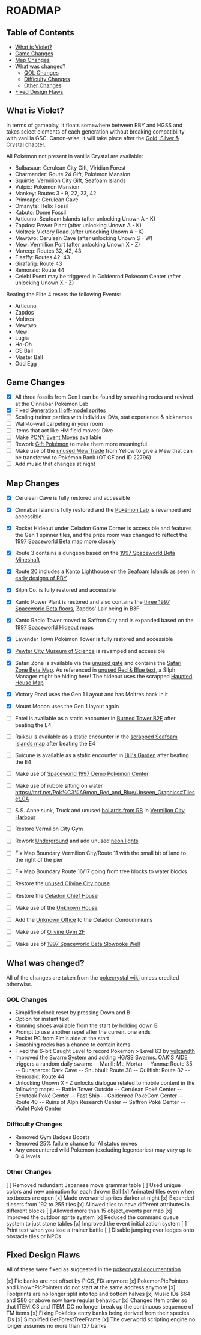# ROADMAP

## Table of Contents

- [What is Violet?](#what-is-violet)
- [Game Changes](#game-changes)
- [Map Changes](#map-changes)
- [What was changed?](#what-was-changed)
  - [QOL Changes](#qol-changes)
  - [Difficulty Changes](#difficulty-changes)
  - [Other Changes](#other-changes)
- [Fixed Design Flaws](#fixed-design-flaws)

## What is Violet?

In terms of gameplay, it floats somewhere between RBY and HGSS and takes select elements of each generation without breaking compatibility with vanilla GSC. Canon-wise, it will take place after the [Gold, Silver & Crystal chapter](https://bulbapedia.bulbagarden.net/wiki/Gold,_Silver_%26_Crystal_chapter_(Adventures)).

All Pokémon not present in vanilla Crystal are available:
* Bulbasaur: Cerulean City Gift, Viridian Forest
* Charmander: Route 24 Gift, Pokémon Mansion
* Squirtle: Vermilion City Gift, Seafoam Islands
* Vulpix: Pokémon Mansion
* Mankey: Routes 3 - 9, 22, 23, 42
* Primeape: Cerulean Cave
* Omanyte: Helix Fossil
* Kabuto: Dome Fossil
* Articuno: Seafoam Islands (after unlocking Unown A - K)
* Zapdos: Power Plant (after unlocking Unown A - K)
* Moltres: Victory Road (after unlocking Unown A - K)
* Mewtwo: Cerulean Cave (after unlocking Unown S - W)
* Mew: Vermilion Port (after unlocking Unown X - Z)
* Mareep: Routes 32, 42, 43
* Flaaffy: Routes 42, 43
* Girafarig: Route 43
* Remoraid: Route 44
* Celebi Event may be triggered in Goldenrod Pokécom Center (after unlocking Unown X - Z)

Beating the Elite 4 resets the following Events:
* Articuno
* Zapdos
* Moltres
* Mewtwo
* Mew
* Lugia
* Ho-Oh
* GS Ball
* Master Ball
* Odd Egg

## Game Changes
- [x] All three fossils from Gen I can be found by smashing rocks and revived at the Cinnabar Pokémon Lab
- [x] Fixed [Generation II off-model sprites](https://bulbapedia.bulbagarden.net/wiki/User:Vuvuzela2010/Sprite_Errors#Generation_II)
- [ ] Scaling trainer parties with individual DVs, stat experience & nicknames
- [ ] Wall-to-wall carpeting in your room
- [ ] Items that act like HM field moves: Dive
- [ ] Make [PCNY Event Moves](https://bulbapedia.bulbagarden.net/wiki/List_of_PCNY_event_Pok%C3%A9mon_distributions_(Generation_II)) available
- [ ] Rework [Gift Pokémon](https://bulbapedia.bulbagarden.net/wiki/Gift_Pok%C3%A9mon#Generation_II) to make them more meaningful
- [ ] Make use of the [unused Mew Trade](https://tcrf.net/Pok%C3%A9mon_Yellow/pl#Unused_Trade_Data) from Yellow to give a Mew that can be transferred to Pokémon Bank (OT GF and ID 22796)
- [ ] Add music that changes at night

## Map Changes

- [x] Cerulean Cave is fully restored and accessible
- [x] Cinnabar Island is fully restored and the [Pokémon Lab](https://tcrf.net/Pok%C3%A9mon_Gold_and_Silver/Unused_Maps#Cinnabar_Pok%C3%A9mon_Lab) is revamped and accessible
- [x] Rocket Hideout under Celadon Game Corner is accessible and features the Gen 1 spinner tiles, and the prize room was changed to reflect the [1997 Spaceworld Beta map](https://tcrf.net/Proto:Pok%C3%A9mon_Gold_and_Silver/Spaceworld_1997_Demo/Maps#Celadon_Game_Corner) more closely
- [x] Route 3 contains a dungeon based on the [1997 Spaceworld Beta Mineshaft](https://tcrf.net/Proto:Pok%C3%A9mon_Gold_and_Silver/Spaceworld_1997_Demo/Maps#Mineshaft)
- [x] Route 20 includes a Kanto Lighthouse on the Seafoam Islands as seen in [early designs of RBY](https://tcrf.net/Development:Pok%C3%A9mon_Red_and_Blue/Unused_Maps#Exteriors_2)
- [x] Silph Co. is fully restored and accessible
- [x] Kanto Power Plant is restored and also contains the [three 1997 Spaceworld Beta floors](https://tcrf.net/Proto:Pok%C3%A9mon_Gold_and_Silver/Spaceworld_1997_Demo/Maps#Power_Plant), Zapdos' Lair being in B3F
- [x] Kanto Radio Tower moved to Saffron City and is expanded based on the [1997 Spaceworld Hideout maps](https://tcrf.net/Proto:Pok%C3%A9mon_Gold_and_Silver/Spaceworld_1997_Demo/Maps#Hideout)
- [x] Lavender Town Pokémon Tower is fully restored and accessible
- [x] [Pewter City Museum of Science](https://tcrf.net/Pok%C3%A9mon_Gold_and_Silver/Unused_Maps#Pewter_City_Museum) is revamped and accessible
- [x] Safari Zone is available via the [unused gate](https://tcrf.net/Pok%C3%A9mon_Gold_and_Silver/Unused_Maps#Safari_Zone_Gate) and contains the [Safari Zone Beta Map](https://tcrf.net/Pok%C3%A9mon_Gold_and_Silver/Unused_Maps#Safari_Zone). As referenced in [unused Red & Blue text](https://tcrf.net/Pok%C3%A9mon_Red_and_Blue/Unused_Text#Safari_Zone), a Silph Manager might be hiding here! The hideout uses the scrapped [Haunted House Map](https://tcrf.net/Pok%C3%A9mon_Gold_and_Silver/Unused_Maps#Haunted_House)
- [x] Victory Road uses the Gen 1 Layout and has Moltres back in it
- [x] Mount Mooon uses the Gen 1 layout again
- [ ] Entei is available as a static encounter in [Burned Tower B2F](https://tcrf.net/Pok%C3%A9mon_Gold_and_Silver/Unused_Maps#Burned_Tower) after beating the E4
- [ ] Raikou is available as a static encounter in the [scrapped Seafoam Islands map](https://tcrf.net/Development:Pok%C3%A9mon_Red_and_Blue/Unused_Maps#Seafoam_Islands) after beating the E4
- [ ] Suicune is available as a static encounter in [Bill's Garden](https://tcrf.net/Development:Pok%C3%A9mon_Red_and_Blue/Unused_Maps#Garden) after beating the E4
- [ ] Make use of [Spaceworld 1997 Demo Pokémon Center](https://tcrf.net/Proto:Pok%C3%A9mon_Gold_and_Silver/Spaceworld_1997_Demo/Maps#Time_Capsule)
- [ ] Make use of rubble sitting on water https://tcrf.net/Pok%C3%A9mon_Red_and_Blue/Unseen_Graphics#Tileset_0A
- [ ] S.S. Anne sunk, Truck and unused [bollards from RB](https://tcrf.net/Pok%C3%A9mon_Red_and_Blue/Unseen_Graphics#Tileset_04) in [Vermilion City Harbour](https://tcrf.net/Pok%C3%A9mon_Red_and_Blue/Unseen_Graphics#Vermilion_City_Harbor)
- [ ] Restore Vermilion City Gym
- [ ] Rework [Underground](https://tcrf.net/Development:Pok%C3%A9mon_Red_and_Blue/Unused_Maps#Interiors_2) and add unused [neon lights](https://tcrf.net/Pok%C3%A9mon_Red_and_Blue/Unseen_Graphics#Tileset_12)
- [ ] Fix Map Boundary Vermilion City/Route 11 with the small bit of land to the right of the pier
- [ ] Fix Map Boundary Route 16/17 going from tree blocks to water blocks
- [ ] Restore the [unused Olivine City house](https://tcrf.net/Pok%C3%A9mon_Gold_and_Silver/Unused_Maps#Olivine_House)
- [ ] Restore the [Celadon Chief House](https://tcrf.net/Pok%C3%A9mon_Gold_and_Silver/Unused_Maps#Celadon_House)
- [ ] Make use of the [Unknown House](https://tcrf.net/Pok%C3%A9mon_Gold_and_Silver/Unused_Maps#Unknown_House)
- [ ] Add the [Unknown Office](https://tcrf.net/Pok%C3%A9mon_Gold_and_Silver/Unused_Maps#Unknown_Office) to the Celadon Condominiums
- [ ] Make use of [Olivine Gym 2F](https://tcrf.net/Pok%C3%A9mon_Gold_and_Silver/Unused_Maps#Olivine_Gym_2F)
- [ ] Make use of [1997 Spaceworld Beta Slowpoke Well](https://tcrf.net/Proto:Pok%C3%A9mon_Gold_and_Silver/Spaceworld_1997_Demo/Maps#Slowpoke_Well)


## What was changed?

All of the changes are taken from the [pokecrystal wiki](https://github.com/pret/pokecrystal/wiki/Tutorials) unless credited otherwise.

### QOL Changes

- Simplified clock reset by pressing Down and B
- Option for instant text
- Running shoes available from the start by holding down B
- Prompt to use another repel after the current one ends
- Pocket PC from Elm's aide at the start
- Smashing rocks has a chance to contain items
- Fixed the 6-bit Caught Level to record Pokemon > Level 63 by [vulcandth](https://github.com/thegsproj/pokegscrystal/pull/8/commits)
- Improved the Swarm System and adding HG/SS Swarms. OAK'S AIDE triggers a random daily swarm:
  -- Marill: Mt. Mortar
  -- Yanma: Route 35
  -- Dunsparce: Dark Cave
  -- Snubbull: Route 38
  -- Quilfish: Route 32
  -- Remoraid: Route 44
- Unlocking Unown X - Z unlocks dialogue related to mobile content in the following maps:
  -- Battle Tower Outside
  -- Cerulean Poké Center
  -- Ecruteak Poké Center
  -- Fast Ship
  -- Goldenrod PokéCom Center
  -- Route 40
  -- Ruins of Alph Research Center
  -- Saffron Poké Center
  -- Violet Poké Center

### Difficulty Changes
- Removed Gym Badges Boosts
- Removed 25% failure chance for AI status moves
- Any encountered wild Pokémon (excluding legendaries) may vary up to 0-4 levels

### Other Changes
[ ] Removed redundant Japanese move grammar table
[ ] Used unique colors and new animation for each thrown Ball
[x] Animated tiles even when textboxes are open
[x] Made overworld sprites darker at night
[x] Expanded tilesets from 192 to 255 tiles
[x] Allowed tiles to have different attributes in different blocks
[ ] Allowed more than 15 object_events per map
[x] Improved the outdoor sprite system
[x] Reduced the command queue system to just stone tables
[x] Improved the event initialization system
[ ] Print text when you lose a trainer battle
[ ] Disable jumping over ledges onto obstacle tiles or NPCs

## Fixed Design Flaws

All of these were fixed as suggested in the [pokecrystal documentation](https://pret.github.io/pokecrystal/design_flaws.html)

[x] Pic banks are not offset by PICS_FIX anymore
[x] PokemonPicPointers and UnownPicPointers do not start at the same address anymore
[x] Footprints are no longer split into top and bottom halves
[x] Music IDs $64 and $80 or above now have regular behaviour
[x] Changed Item order so that ITEM_C3 and ITEM_DC no longer break up the continuous sequence of TM items
[x] Fixing Pokédex entry banks being derived from their species IDs
[x] Simplified GetForestTreeFrame
[x] The overworld scripting engine no longer assumes no more than 127 banks